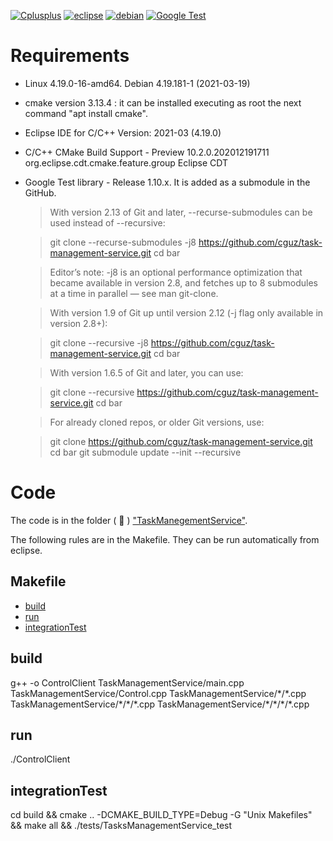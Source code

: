 [![Cplusplus](https://img.shields.io/badge/C%2B%2B-11-blue)](https://isocpp.org/)
[![eclipse](https://img.shields.io/badge/Eclipse-2020%E2%80%9112-orange)](https://www.eclipse.org) 
[![debian](https://img.shields.io/badge/-Debian-red)](https://www.debian.org) 
[![Google Test](https://img.shields.io/badge/-GTest-green)](ampus121.unad.edu.co/) 


# Requirements

* Linux 4.19.0-16-amd64. Debian 4.19.181-1 (2021-03-19)
* cmake version 3.13.4 : it can be installed executing as root the next command "apt install cmake".
* Eclipse IDE for C/C++ Version: 2021-03 (4.19.0)
* C/C++ CMake Build Support - Preview	10.2.0.202012191711	org.eclipse.cdt.cmake.feature.group	Eclipse CDT
* Google Test library - Release 1.10.x. It is added as a submodule in the GitHub. 


  > With version 2.13 of Git and later, --recurse-submodules can be used instead of --recursive:

  > git clone --recurse-submodules -j8 https://github.com/cguz/task-management-service.git
  > cd bar

  > Editor’s note: -j8 is an optional performance optimization that became available in version 2.8, and fetches up to 8 submodules at a time in parallel — see man git-clone.

  > With version 1.9 of Git up until version 2.12 (-j flag only available in version 2.8+):

  > git clone --recursive -j8 https://github.com/cguz/task-management-service.git
  > cd bar

  > With version 1.6.5 of Git and later, you can use:

  > git clone --recursive https://github.com/cguz/task-management-service.git
  > cd bar

  > For already cloned repos, or older Git versions, use:

  > git clone https://github.com/cguz/task-management-service.git
  > cd bar
  > git submodule update --init --recursive


# Code

The code is in the folder ( 📁 ) ["TaskManegementService"](https://github.com/cguz/task-management-service/tree/main/src/cplusplus/TaskManagementService).


The following rules are in the Makefile. They can be run automatically from eclipse. 

## Makefile

- [build](#build)
- [run](#run)
- [integrationTest](#integrationTest)

## build

g++ -o ControlClient TaskManagementService/main.cpp TaskManagementService/Control.cpp TaskManagementService/\*/\*.cpp TaskManagementService/\*/\*/\*.cpp TaskManagementService/\*/\*/\*/\*.cpp


## run

  ./ControlClient

## integrationTest

  cd build && cmake .. -DCMAKE_BUILD_TYPE=Debug -G "Unix Makefiles" && make all && ./tests/TasksManagementService_test
